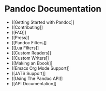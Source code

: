 # Pandoc Documentation
- [[Getting Started with Pandoc]]
- [[Contributing]]
- [[FAQ]]
- [[Press]]
- [[Pandoc Filters]]
- [[Lua Filters]]
- [[Custom Readers]]
- [[Custom Writers]]
- [[Making an Ebook]]
- [[Emacs Org Mode Support]]
- [[JATS Support]]
- [[Using The Pandoc API]]
- [[API Documentation]]